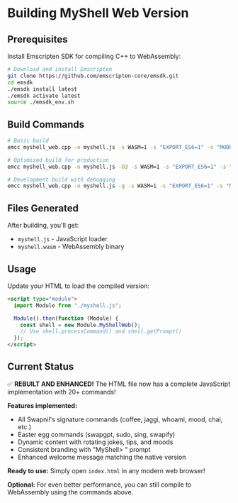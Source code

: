 # Building MyShell Web Version

## Prerequisites

Install Emscripten SDK for compiling C++ to WebAssembly:

```bash
# Download and install Emscripten
git clone https://github.com/emscripten-core/emsdk.git
cd emsdk
./emsdk install latest
./emsdk activate latest
source ./emsdk_env.sh
```

## Build Commands

```bash
# Basic build
emcc myshell_web.cpp -o myshell.js -s WASM=1 -s "EXPORT_ES6=1" -s "MODULARIZE=1" --bind

# Optimized build for production
emcc myshell_web.cpp -o myshell.js -O3 -s WASM=1 -s "EXPORT_ES6=1" -s "MODULARIZE=1" --bind -s ALLOW_MEMORY_GROWTH=1

# Development build with debugging
emcc myshell_web.cpp -o myshell.js -g -s WASM=1 -s "EXPORT_ES6=1" -s "MODULARIZE=1" --bind -s ASSERTIONS=1
```

## Files Generated

After building, you'll get:

- `myshell.js` - JavaScript loader
- `myshell.wasm` - WebAssembly binary

## Usage

Update your HTML to load the compiled version:

```html
<script type="module">
  import Module from "./myshell.js";

  Module().then(function (Module) {
    const shell = new Module.MyShellWeb();
    // Use shell.processCommand() and shell.getPrompt()
  });
</script>
```

## Current Status

✅ **REBUILT AND ENHANCED!** The HTML file now has a complete JavaScript implementation with 20+ commands!

**Features implemented:**

- All Swapnil's signature commands (coffee, jaggi, whoami, mood, chai, etc.)
- Easter egg commands (swapgpt, sudo, sing, swapify)
- Dynamic content with rotating jokes, tips, and moods
- Consistent branding with "MyShell> " prompt
- Enhanced welcome message matching the native version

**Ready to use:** Simply open `index.html` in any modern web browser!

**Optional:** For even better performance, you can still compile to WebAssembly using the commands above.
